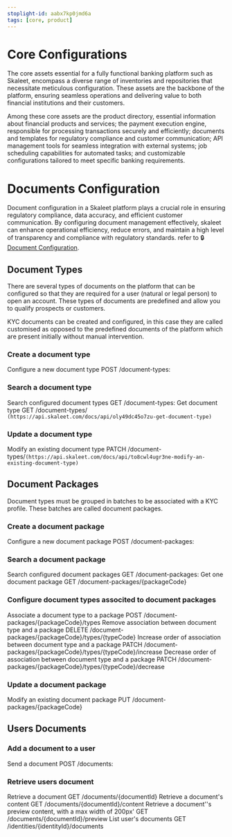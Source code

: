 ```yaml
---
stoplight-id: aabx7kp0jmd6a
tags: [core, product]
---
```


# Core Configurations

The core assets essential for a fully functional banking platform such as Skaleet, encompass a diverse range of inventories and repositories that necessitate meticulous configuration. These assets are the backbone of the platform, ensuring seamless operations and delivering value to both financial institutions and their customers. 

Among these core assets are the product directory, essential information about financial products and services; the payment execution engine, responsible for processing transactions securely and efficiently; documents and templates for regulatory compliance and customer communication; API management tools for seamless integration with external systems; job scheduling capabilities for automated tasks; and customizable configurations tailored to meet specific banking requirements. 

# Documents Configuration
Document configuration in a Skaleet platform plays a crucial role in ensuring regulatory compliance, data accuracy, and efficient customer communication. By configuring document management effectively, skaleet can enhance operational efficiency, reduce errors, and maintain a high level of transparency and compliance with regulatory standards.
refer to 🔒[Document Configuration](https://tagpay.atlassian.net/wiki/spaces/BAB/pages/3046408530/Document+Configuration#Introduction-to-Document-Configuration).

## Document Types
There are several types of documents on the platform that can be configured so that they are required for a user (natural or legal person) to open an account. These types of documents are predefined and allow you to qualify prospects or customers.

KYC documents can be created and configured, in this case they are called customised as opposed to the predefined documents of the platform which are present initially without manual intervention.
### Create a document type
Configure a new document type	POST	/document-types:
### Search a document type
Search configured document types	GET	/document-types:
Get document type	GET	/document-types/ `(https://api.skaleet.com/docs/api/oly49dc45o7zu-get-document-type)`
### Update a document type
Modify an existing document type	PATCH	/document-types/`(https://api.skaleet.com/docs/api/to8cwl4ugr3ne-modify-an-existing-document-type)`

## Document Packages
Document types must be grouped in batches to be associated with a KYC profile. These batches are called document packages.

### Create a document package
Configure a new document package	POST	/document-packages:
### Search a document package
Search configured document packages	GET	/document-packages:
Get one document package	GET	/document-packages/{packageCode}
### Configure document types associted to document packages
Associate a document type to a package	POST	/document-packages/{packageCode}/types
Remove association between document type and a package	DELETE	/document-packages/{packageCode}/types/{typeCode}
Increase order of association between document type and a package	PATCH	/document-packages/{packageCode}/types/{typeCode}/increase
Decrease order of association between document type and a package	PATCH	/document-packages/{packageCode}/types/{typeCode}/decrease
### Update a document package
Modify an existing document package	PUT	/document-packages/{packageCode}

## Users Documents

### Add a document to a user
Send a document	POST	/documents:
### Retrieve users document
Retrieve a document	GET	/documents/{documentId}
Retrieve a document's content	GET	/documents/{documentId}/content
Retrieve a document''s preview content, with a max width of 200px'	GET	/documents/{documentId}/preview
List user's documents	GET	/identities/{identityId}/documents
